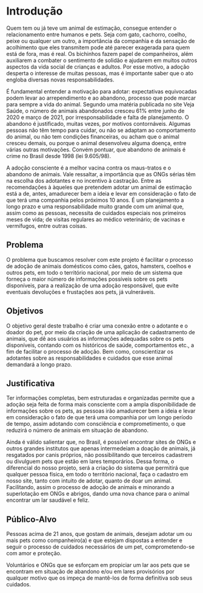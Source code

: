 # Introdução

Quem tem ou já teve um animal de estimação, consegue entender o relacionamento entre humanos e pets. Seja com gato, cachorro, coelho, peixe ou qualquer um outro, a importância da companhia e da sensação de acolhimento que eles transmitem pode até parecer exagerada para quem está de fora, mas é real. Os bichinhos fazem papel de companheiros, além auxiliarem a combater o sentimento de solidão e ajudarem em muitos outros aspectos da vida social de crianças e adultos. Por esse motivo, a adoção desperta o interesse de muitas pessoas, mas é importante saber que o ato engloba diversas novas responsabilidades.

É fundamental entender a motivação para adotar: expectativas equivocadas podem levar ao arrependimento e ao abandono, processo que pode marcar para sempre a vida do animal. Segundo uma matéria publicada no site Veja Saúde, o número de animais abandonados cresceu 61% entre junho de 2020 e março de 2021, por irresponsabilidade e falta de planejamento. O abandono é justificado, muitas vezes, por motivos contornáveis. Algumas pessoas não têm tempo para cuidar, ou não se adaptam ao comportamento do animal, ou não tem condições financeiras, ou acham que o animal cresceu demais, ou porque o animal desenvolveu alguma doença, entre várias outras motivações. Convém pontuar, que abandono de animais é crime no Brasil desde 1998 (lei 9.605/98).

A adoção consciente é a melhor vacina contra os maus-tratos e o abandono de animais. Vale ressaltar, a importância que as ONGs sérias têm na escolha dos adotantes e no incentivo à castração. Entre as recomendações à àqueles que pretendem adotar um animal de estimação está a de, antes, amadurecer bem a ideia e levar em consideração o fato de que terá uma companhia pelos próximos 10 anos. É um planejamento a longo prazo e uma responsabilidade muito grande com um animal que, assim como as pessoas, necessita de cuidados especiais nos primeiros meses de vida; de visitas regulares ao médico veterinário; de vacinas e vermífugos, entre outras coisas.

## Problema
O problema que buscamos resolver com este projeto é facilitar o processo de adoção de animais domésticos como cães, gatos, hamsters, coelhos e outros pets, em todo o território nacional, por meio de um sistema que forneça o maior número de informações possíveis sobre os pets disponíveis, para a realização de uma adoção responsável, que evite eventuais devoluções e frustações aos pets, já vulneráveis.



## Objetivos

O objetivo geral deste trabalho é criar uma conexão entre o adotante e o doador do pet, por meio da criação de uma aplicação de cadastramento de animais, que dê aos usuários as informações adequadas sobre os pets disponíveis, contando com os históricos de saúde, comportamentos etc., a fim de facilitar o processo de adoção. Bem como, conscientizar os adotantes sobre as responsabilidades e cuidados que esse animal demandará a longo prazo.

## Justificativa

Ter informações completas, bem estruturadas e organizadas permite que a adoção seja feita de forma mais consciente com a ampla disponibilidade de informações sobre os pets, as pessoas irão amadurecer bem a ideia e levar em consideração o fato de que terá uma companhia por um longo período de tempo, assim adotando com consciência e comprometimento, o que reduzirá o número de animais em situação de abandono.

Ainda é válido salientar que, no Brasil, é possível encontrar sites de ONGs e outros grandes institutos que apenas intermedeiam a doação de animais, já resgatados por canis próprios, não possibilitando que terceiros cadastrem ou divulguem pets que estão em lares temporários. Dessa forma, o diferencial do nosso projeto, será a criação do sistema que permitirá que qualquer pessoa física, em todo o território nacional, faça o cadastro em nosso site, tanto com intuito de adotar, quanto de doar um animal. Facilitando, assim o processo de adoção de animais e minorando a superlotação em ONGs e abrigos, dando uma nova chance para o animal encontrar um lar saudável e feliz.


## Público-Alvo

Pessoas acima de 21 anos, que gostam de animais, desejam adotar um ou mais pets como companheiro(a) e que estejam dispostas a entender e seguir o processo de cuidados necessários de um pet, comprometendo-se com amor e proteção.

Voluntários e ONGs que se esforçam em propiciar um lar aos pets que se encontram em situação de abandono e/ou em lares provisórios por qualquer motivo que os impeça de mantê-los de forma definitiva sob seus cuidados.
